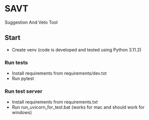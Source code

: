 # SAVT
Suggestion And Veto Tool

## Start
- Create venv (code is developed and tested using Python 3.11.2)

### Run tests
- Install requirements from requirements/dev.txt
- Run pytest

### Run test server
- Install requirements from requirements.txt
- Run run_uvicorn_for_test.bat (works for mac and should work for windows)
  